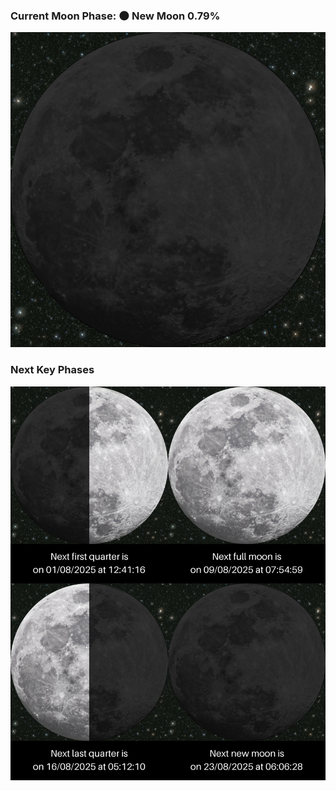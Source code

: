 ### Current Moon Phase: 🌑 New Moon 0.79%
![Moon Phase](moonphase.png)
### Next Key Phases
![Gallery](gallery.png)